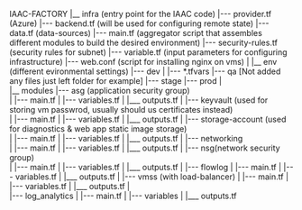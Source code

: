 IAAC-FACTORY 
    |__ infra (entry point for the IAAC code) 
        |--- provider.tf  (Azure) 
        |--- backend.tf (will be used for configuring remote state) 
		|--- data.tf  (data-sources)
        |--- main.tf (aggregator script that assembles different modules to build the desired environment)
		|--- security-rules.tf (security rules for subnet)
        |--- variable.tf (input parameters for configuring infrastructure) 
		|--- web.conf (script for installing nginx on vms)
        | 
    |__ env (different evironmental settings)
        |--- dev
        |   	|--- *.tfvars
        |--- qa [Not added any files just left folder for example]
        |--- stage
        |--- prod 
        |  
	|__ modules
		|--- asg (application security group)		
		|	|--- main.tf
		|	|--- variables.tf
		|	|___ outputs.tf
		|
		|--- keyvault (used for storing vm passwrod, usually should us certificates instead)		
		|	|--- main.tf
		|	|--- variables.tf
		|	|___ outputs.tf
		|
		|--- storage-account (used for diagnostics & web app static image storage)		
		|	|--- main.tf
		|	|--- variables.tf
		|	|___ outputs.tf
		|
		|--- networking		
		|	|--- main.tf
		|	|--- variables.tf
		|	|___ outputs.tf
		|
		|--- nsg(network security group)		
		|	|--- main.tf
		|	|--- variables.tf
		|	|___ outputs.tf
		|
		|--- flowlog 
		|	|--- main.tf
		|	|--- variables.tf
		|	|___ outputs.tf
		|
		|--- vmss (with load-balancer)
		|	|--- main.tf
		|	|--- variables.tf
		|	|___ outputs.tf
		|	
		|--- log_analytics
		|	|--- main.tf
		|	|--- variables
		|	|___ outputs.tf
